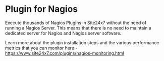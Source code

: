 
Plugin for Nagios
=================
Execute thousands of Nagios Plugins in Site24x7 without the need of running a Nagios Server. This means that there is no need to maintain a dedicated server for Nagios and Nagios server software.

Learn more about the plugin installation steps and the various performance metrics that you can monitor here - https://www.site24x7.com/plugins/nagios-monitoring.html
